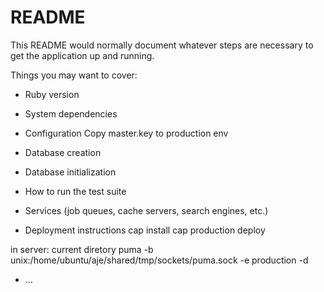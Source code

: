 # README

This README would normally document whatever steps are necessary to get the
application up and running.

Things you may want to cover:

* Ruby version

* System dependencies

* Configuration
Copy master.key to production env

* Database creation

* Database initialization

* How to run the test suite

* Services (job queues, cache servers, search engines, etc.)

* Deployment instructions
cap install
cap production deploy

in server: current diretory
puma -b unix:/home/ubuntu/aje/shared/tmp/sockets/puma.sock -e production -d
* ...
